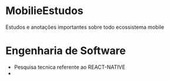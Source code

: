 # MobilieEstudos
Estudos e anotações importantes sobre todo ecossistema mobile

#   Engenharia de Software 
- Pesquisa tecnica referente ao  REACT-NATIVE
- 
